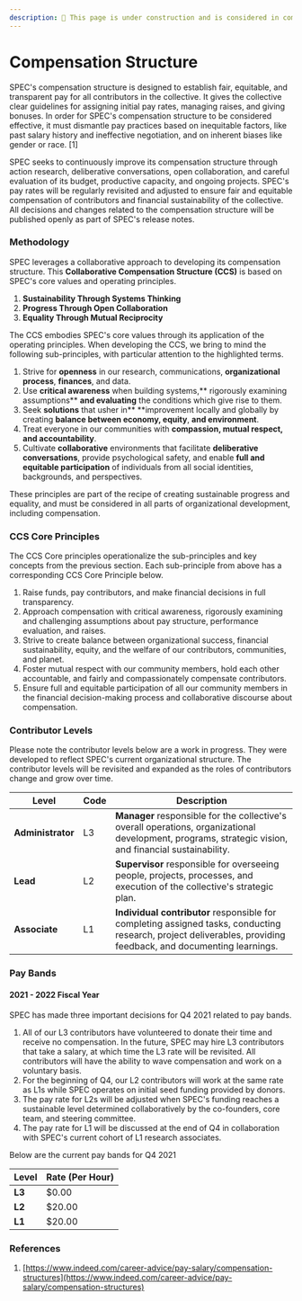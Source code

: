 ```yaml
---
description: 🚧 This page is under construction and is considered in complete 🚧
---
```


# Compensation Structure

SPEC's compensation structure is designed to establish fair, equitable, and transparent pay for all contributors in the collective. It gives the collective clear guidelines for assigning initial pay rates, managing raises, and giving bonuses. In order for SPEC's compensation structure to be considered effective, it must dismantle pay practices based on inequitable factors, like past salary history and ineffective negotiation, and on inherent biases like gender or race. \[1]

SPEC seeks to continuously improve its compensation structure through action research, deliberative conversations, open collaboration, and careful evaluation of its budget, productive capacity, and ongoing projects. SPEC's pay rates will be regularly revisited and adjusted to ensure fair and equitable compensation of contributors and financial sustainability of the collective. All decisions and changes related to the compensation structure will be published openly as part of SPEC's release notes.

### Methodology

SPEC leverages a collaborative approach to developing its compensation structure. This **Collaborative Compensation Structure (CCS)** is based on SPEC's core values and operating principles.

1. **Sustainability Through Systems Thinking**
2. **Progress Through Open Collaboration**
3. **Equality Through Mutual Reciprocity**

The CCS embodies SPEC's core values through its application of the operating principles. When developing the CCS, we bring to mind the following sub-principles, with particular attention to the highlighted terms. 

1. Strive for **openness** in our research, communications, **organizational process**, **finances**, and data.
2. Use **critical awareness** when building systems,** rigorously examining assumptions** **and evaluating** the conditions which give rise to them.
3. Seek **solutions** that usher in** **improvement locally and globally by creating **balance between economy, equity**, **and environment**.
4. Treat everyone in our communities with **compassion, mutual respect, and accountability**.
5. Cultivate **collaborative** environments that facilitate **deliberative conversations**, provide psychological safety, and enable **full and equitable participation** of individuals from all social identities, backgrounds, and perspectives.

These principles are part of the recipe of creating sustainable progress and equality, and must be considered in all parts of organizational development, including compensation.

### CCS Core Principles

The CCS Core principles operationalize the sub-principles and key concepts from the previous section. Each sub-principle from above has a corresponding CCS Core Principle below.

1. Raise funds, pay contributors, and make financial decisions in full transparency.
2. Approach compensation with critical awareness, rigorously examining and challenging assumptions about pay structure, performance evaluation, and raises.
3. Strive to create balance between organizational success, financial sustainability, equity, and the welfare of our contributors, communities, and planet.
4. Foster mutual respect with our community members, hold each other  accountable, and fairly and compassionately compensate contributors.
5. Ensure full and equitable participation of all our community members in the financial decision-making process and collaborative discourse about compensation.

### Contributor Levels

Please note the contributor levels below are a work in progress. They were developed to reflect SPEC's current organizational structure. The contributor  levels will be revisited and expanded as the roles of contributors change and grow over time.

| Level              | Code | Description                                                                                                                                                     |
| ------------------ | ---- | --------------------------------------------------------------------------------------------------------------------------------------------------------------- |
| **Administrator**  | L3   | **Manager** responsible for the collective's overall operations, organizational development, programs, strategic vision, and financial sustainability.          |
| **Lead**           | L2   | **Supervisor** responsible for overseeing people, projects, processes, and execution of the collective's strategic plan.                                        |
| **Associate**      | L1   | **Individual contributor** responsible for completing assigned tasks, conducting research, project deliverables, providing feedback, and documenting learnings. |

### Pay Bands

#### 2021 - 2022 Fiscal Year

SPEC has made three important decisions for Q4 2021 related to pay bands.

1. All of our L3 contributors have volunteered to donate their time and receive no compensation. In the future, SPEC may hire L3 contributors that take a salary, at which time the L3 rate will be revisited. All contributors will have the ability to wave compensation and work on a voluntary basis.
2. For the beginning of Q4, our L2 contributors will work at the same rate as L1s while SPEC operates on initial seed funding provided by donors.
3. The pay rate for L2s will be adjusted when SPEC's funding reaches a sustainable level determined collaboratively by the co-founders, core team, and steering committee.
4. The pay rate for L1 will be discussed at the end of Q4 in collaboration with SPEC's current cohort of L1 research associates.

Below are the current pay bands for Q4 2021

| Level  | Rate (Per Hour) |
| ------ | --------------- |
| **L3** | $0.00           |
| **L2** | $20.00          |
| **L1** | $20.00          |

### References

1. [https://www.indeed.com/career-advice/pay-salary/compensation-structures](https://www.indeed.com/career-advice/pay-salary/compensation-structures)
